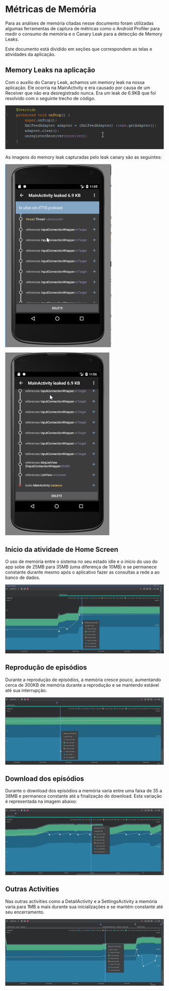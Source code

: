 # Métricas de Memória

Para as análises de memória citadas nesse documento foram utilizadas algumas ferramentas de captura de métricas como o Android Profiler para medir o consumo de memória e o Canary Leak para a detecção de Memory Leaks.

Este documento está dividido em seções que correspondem as telas e atividades da aplicação.

## Memory Leaks na aplicação

Com o auxílio do Canary Leak, achamos um memory leak na nossa aplicação. Ele ocorria na MainActivity e era causado por causa de um Receiver que não era desregistrado nunca. Era um leak de 6.9KB que foi resolvido com o seguinte trecho de código.

![MEM1](https://github.com/FilipeJrd/exercicio-podcast/blob/master/prints/studio64_2017-12-13_13-59-10.png)

As imagens do memory leak capturadas pelo leak canary são as seguintes:

![MEM2](https://github.com/FilipeJrd/exercicio-podcast/blob/master/prints/firefox_2017-12-12_20-05-58.png)

![MEM3](https://github.com/FilipeJrd/exercicio-podcast/blob/master/prints/qemu-system-i386_2017-12-12_20-06-14.png)

## Início da atividade de Home Screen

O uso de memória entre o sistema no seu estado idle e o início do uso do app sobe de 25MB para 35MB (uma diferença de 10MB) e se permanece constante durante mesmo após o aplicativo fazer as consultas a rede a ao banco de dados.

![MEM4](https://github.com/FilipeJrd/exercicio-podcast/blob/master/prints/ApplicationFrameHost_2017-12-13_14-16-06.png)

## Reprodução de episódios

Durante a reprodução de episódios, a memória cresce pouco, aumentando cerca de 300KB de memória durante a reprodução e se mantendo estável até sua interrupção.

![MEM5](https://github.com/FilipeJrd/exercicio-podcast/blob/master/prints/studio64_2017-12-13_14-19-30.png)

## Download dos episódios

Durante o download dos episódios a memória varia entre uma faixa de 35 a 38MB e permanece constante até a finalização do download. Esta variação é representada na imagem abaixo:

![MEM6](https://github.com/FilipeJrd/exercicio-podcast/blob/master/prints/studio64_2017-12-13_14-29-58.png)

## Outras Activities

Nas outras activities como a DetailActivity e a SettingsActivity a memória varia para 1MB a mais durante sua inicializações e se mantém constante até seu encerramento.

![MEM7](https://github.com/FilipeJrd/exercicio-podcast/blob/master/prints/studio64_2017-12-13_14-43-17.png)
